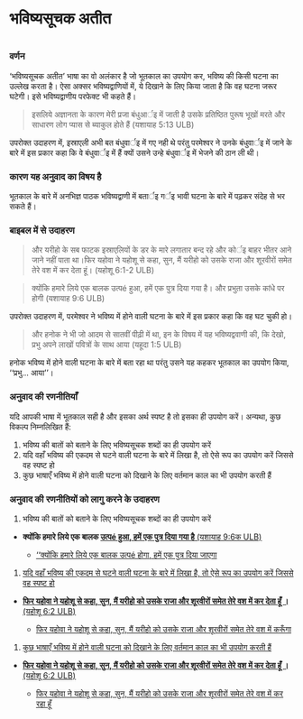 # भविष्यसूचक अतीत

 #

### वर्णन

‘भविष्यसूचक अतीत’ भाषा का वो अलंकार है जो भूतकाल का उपयोग कर, भविष्य की किसी घटना का उल्लेख करता है। ऐसा अक्सर भविष्यद्वाणियों में, ये दिखाने के लिए किया जाता है कि वह घटना जरूर घटेगी। इसे भविष्यद्वाणीय परफेक्ट भी कहते हैं।

>इसलिये अज्ञानता के कारण मेरी प्रजा बंधुआर्इ में जाती है
>उसके प्रतिष्ठित पुरूष भूखों मरते और साधारण लोग प्यास से ब्याकुल होते हैं (यशायाह 5:13 ULB)

उपरोक्त उदाहरण में, इस्राएली अभी बत बंधुवार्इ में गए नही थे परंतु परमेश्वर ने उनके बंधुवार्इ में जाने के बारे में इस प्रकार कहा कि वे बंधुवार्इ में हैं क्यों उसने उन्हे बंधुवार्इ में भेजने की ठान ली थी।

### कारण यह अनुवाद का विषय है

भूतकाल के बारे में अनभिज्ञ पाठक भविष्यद्वाणी में बतार्इ गर्इ भावी घटना के बारे में पढ़कर संदेह से भर सकते हैं।

### बाइबल में से उदाहरण

> और यरीहो के सब फाटक इस्राएलियों के डर के मारे लगातार बन्द रहे और कोर्इ बाहर भीतर आने जाने नहीं पाता था।फिर यहोवा ने यहोशू से कहा, सुन, मैं यरीहो को उसके राजा और शूरवीरों समेत तेरे वश में कर देता हूं। (यहोशू 6:1-2 ULB)

>क्योंकि हमारे लिये एक बालक उत्पé हुआ, हमें एक पुत्र दिया गया है।
>और प्रभुता उसके कांधे पर होगी (यशायाह 9:6 ULB)

उपरोक्त उदाहरण में, परमेश्वर ने भविष्य में होने वाली घटना के बारे में इस प्रकार कहा कि वह घट चुकी हो।

>और हनोक ने भी जो आदम से सातवीं पीढ़ी में था, इन के विषय में यह भविष्यद्ववाणी की, कि देखो, प्रभु अपने लाखों पवित्रों के साथ आया (यहूदा 1:5 ULB)

हनोक भविष्य में होने वाली घटना के बारे में बता रहा था परंतु उसने यह कहकर भूतकाल का उपयोग किया, ‘‘प्रभु... आया’’।

### अनुवाद की रणनीतियाँ

यदि आपकी भाषा में भूतकाल सही है और इसका अर्थ स्पष्ट है तो इसका ही उपयोग करें। अन्यथा, कुछ विकल्प निम्नलिखित हैं:

1. भविष्य की बातों को बताने के लिए भविष्यसूचक शब्दों का ही उपयोग करें
1. यदि वहाँ भविष्य की एकदम से घटने वाली घटना के बारे में लिखा है, तो ऐसे रूप का उपयोग करें जिससे वह स्पष्ट हो
1. कुछ भाषाएँ भविष्य में होने वाली घटना को दिखाने के लिए वर्तमान काल का भी उपयोग करती हैं

### अनुवाद की रणनीतियों को लागु करने के उदाहरण

1. भविष्य की बातों को बताने के लिए भविष्यसूचक शब्दों का ही उपयोग करें

* **क्योंकि हमारे लिये एक बालक <u>उत्पé हुआ<u/>, हमें एक पुत्र <u>दिया गया<u/> है** (यशायाह 9:6क ULB)

	* ‘‘क्योंकि हमारे लिये एक बालक <u>उत्पé होगा<u/>, हमें एक पुत्र <u>दिया जाएगा<u/>

1. यदि वहाँ भविष्य की एकदम से घटने वाली घटना के बारे में लिखा है, तो ऐसे रूप का उपयोग करें जिससे वह स्पष्ट हो

* **फिर यहोवा ने यहोशू से कहा, सुन, मैं यरीहो को उसके राजा और शूरवीरों समेत <u>तेरे वश में कर देता हूँ </u>।** (यहोशू 6:2 ULB)

	* फिर यहोवा ने यहोशू से कहा, सुन, मैं यरीहो को उसके राजा और शूरवीरों समेत <u>तेरे वश में करूँगा</u>

1. कुछ भाषाएँ भविष्य में होने वाली घटना को दिखाने के लिए वर्तमान काल का भी उपयोग करती हैं

* **फिर यहोवा ने यहोशू से कहा, सुन, मैं यरीहो को उसके राजा और शूरवीरों समेत <u>तेरे वश में कर देता हूँ </u>।** (यहोशू 6:2 ULB)

	* फिर यहोवा ने यहोशू से कहा, सुन, मैं यरीहो को उसके राजा और शूरवीरों समेत <u>तेरे वश में कर रहा हूँ </u>
